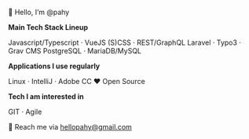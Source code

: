 👋 Hello, I’m @pahy

**Main Tech Stack Lineup**  

Javascript/Typescript · VueJS
(S)CSS · REST/GraphQL
Laravel · Typo3 · Grav CMS
PostgreSQL · MariaDB/MySQL  

**Applications I use regularly**

Linux · IntelliJ · Adobe CC
:heart: Open Source

**Tech I am interested in**

GIT · Agile

📨 Reach me via hellopahy@gmail.com

<!-- 
- 👀 I’m interested in 
- 🌱 I’m currently learning 
- 💞️ I’m looking to collaborate on ...
- 
-->
<!---
pahy/pahy is a ✨ special ✨ repository because its `README.md` (this file) appears on your GitHub profile.
You can click the Preview link to take a look at your changes.
--->
